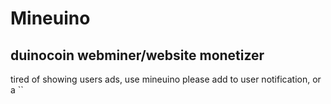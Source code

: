 # Mineuino
## duinocoin webminer/website monetizer

tired of showing users ads, use mineuino
please add to user notification, or a ``
